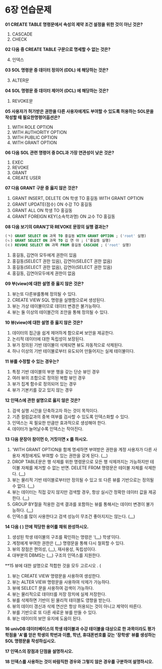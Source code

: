# 6장 연습문제

**01 CREATE TABLE 명령문에서 속성의 제약 조건 설정을 위한 것이 아닌 것은?**

1. CASCADE
3. CHECK

**02 다음 중 CREATE TABLE 구문으로 명세할 수 없는 것은?**

4. 인덱스

**03 SOL 명령문 중 데이터 정의어 (DDL) 에 해당하는 것은?**

3. ALTER문

**04 SOL 명령문 중 데이터 제어어 (DCL) 에 해당하는 것은?**

1. REVOKE문

**05 사용자가 허가받은 권한을 다른 사용자에게도 부여할 수 있도록 허용하는 SOL문을 작성할 때 필요한명령어옵션은?**

1. WITH ROLE OPTION
2. WITH AUTHORITY OPTION
3. WITH PUBLIC OPTION
4. WITH GRANT OPTION

**06 다음 SOL 관련 명령어 중 DCL과 가장 연관성이 낮은 것은?**

1. EXEC
2. REVOKE
3. GRANT
4. CREATE USER

**07 다음 GRANT 구문 중 옳지 않은 것은?**

1. GRANT INSERT, DELETE ON 학생 TO 홍길동 WITH GRANT OPTION
2. GRANT UPDATE(점수) ON 수강 TO 홍길동
3. GRANT ALL ON 학생 TO 홍길동
4. GRANT FOREIGN KEY(소속학과명) ON 교수 TO 홍길동

**08 다음 보기의 GRAN丁와 REVOKE 문장의 실행 결과는?**

```sql
(ㄱ) GRANT SELECT ON 과목 TO 홍길동 WITH GRANT OPTION ; ('root' 실행)
(ㄴ) GRANT SELECT ON 과목 TO 김 연 아 ; (‘홍길동 실행)
(ㄷ) REVOKE SELECT ON 과목 FROM 홍길동 CASCADE ; ('root' 실행)
```

1. 홍길동, 김연아 모두에게 권한이 있음
2. 홍길동(SELECT 권한 있음), 김연아(SELECT 권한 없음)
3. 홍길동(SELECT 권한 없음), 김연아(SELECT 권한 있음)
4. 홍길동, 김연아모두에게 권한이 없음

**09 부(view)에 대한 설명 중 옳지 않은 것은?**

1. 뷰는또 다른뷰를통해 정의될 수 있다.
2. CREATE VIEW SQL 명령을 실행함으로써 생성된다.
3. 뷰는 가상 테이불이므로 데이터 변경은 불가능하다.
4. 뷰는 둘 이상의 테이블간의 조안을 통해 정의될 수 있다.

**10 뷰(view)에 대한 설명 중 옳지 않은 것은?**

1. 데이터의 접근을 쉽게 제어하게 함으로써 보안을 제공한다.
2. 논리적 데이터에 대한 독립성이 보장된다.
3. 뷰가 정의된 기반 데이불이 삭제되면 뷰도 자동적으로 삭제된다.
4. 하나 이상의 기반 테이불로부터 유도되어 만들어지는 실제 테이불이다.

**11 뷰를 수정할 수 있는 경우는?**

1. 특정 기반 데이블의 부분 행을 갖는 단순 뷰인 경우
2. 여러 뷰의 조합으로 정의된 복합 뷰인 경우
3. 뷰가 집계 함수로 정의되어 있는 경우
4. 뷰가 기본키를 갖고 있지 않는 경우

**12 인덱스에 관한 설명으로 옳지 않은 것은?**

1. 검색 실행 시간을 단축하고자 하는 것이 목적이다.
2. 기존 컬럼값과의 중복 여부를 검사할 수 있도록 인덱스화할 수 있다.
3. 인덱스는 꼭 필요한 만큼만 효과적으로 생성해야 한다.
4. 데이터가 늘어날수록 인덱스는 작아진다.

**13 다음 문장아 참이먼 0, 거짓이면 x 를 하시오.**

1. 'WITH GRANT OPTION을 함께 명세하면 부여받은 권한을 계정 사용자가 다른 사용자 계정에게도 부여할 수 있는 권한을 갖게 된다. (__)
2. DROP TABLE문은 행 삭제를 위한 명령문으로 모든 행 삭제까지는 가능하지만 테이불 자체를 제거할 수 없는 반면. DELETE FROM 명령문은 테이불 자체를 삭제한다. (__)
3. 뷰는 물리적 기반 테이블로부터만 정의될 수 있고 또 다른 뷰를 기반으로는 정의될 수 없다. (__)
4. 뷰는 데이터는 직접 갖지 않지만 검색할 경우, 항상 실시간 정확한 데이터 값을 제공한다. (__)
5. GROUP BY절을 적용한 검색 결과를 포함하는 뷰를 통해서는 데이터 변경이 불가능하다. (__)
6. 인덱스를 많이 사용한다고 검색 성능이 무조건 좋아지지는 않는다. (__)

**14 다음 ( ) 안에 적당한 용어를 채워 완성하시오.**

1. 생성된 학생 테이불의 구조를 확인하는 명령은 ‘(__) 학생’이다.
2. 계정에게 부여한 권한은 (__) 명령문을 통해 다시 철회할 수 있다.
3. 뷰의 장점은 편의성, (__), 재사용성, 독립성이다.
4. 대부분의 DBMS는 (__) 구조의 인덱스를 지원한다.

**15 뷰에 대한 설명으로 적합한 것을 모두 고르시오 . (

1. 뷰는 CREATE VIEW 명령문을 사용하여 생성한다.
2. 뷰는 ALTER VIEW 명령문을 사용하여 삭제가 가능하다.
3. 뷰에 SELECT 문을 사용하여 검색이 가능하다.
4. 뷰는 물리적으로 데이터를 저장 장치에 실제 저장한다.
5. 뷰를 삭제하면 기반이 된 물리적 테이블도 영향을 받는다.
6. 뷰의 데이터 갱신과 삭제 연산은 항상 허용되는 것이 아니고 제약이 따른다.
7. 뷰를 기반으로 또 다른 새로운 뷰를 만들 수 있다.
8. 뷰는 데이터의 보안 유지에 도움이 된다.

**16 univDB 데이터베이스의 학생 테이블과 수강 테이블을 대상으로 한 과목이라도 평가학점을 'A'를 얻은 학생의 학번과 이름, 학년, 휴대폰번호를 갖는 '장학생' 뷰를 생성하는 SOL 명령문을 작성하십시오.**

**17 인덱스의 장점과 단점을 설명하시오.**

**18 인덱스를 사용하는 것이 바람직한 경우와 그렇지 않은 경우를 구분하여 설명하시오.**
